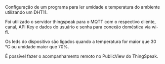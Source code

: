 Configuração de um programa para ler umidade e temperatura do ambiente utilizando um DHT11.

Foi utilizado o servidor thingspeak para o MQTT com o respectivo cliente, canal, API Key e dados do usuário e senha para conexão doméstica via wi-fi.

Os leds do dispositivo são ligados quando a temperatura for maior que 30 °C ou umidade maior que 70%. 

É possível fazer o acompanhamento remoto no PublicView do ThingSpeak.
